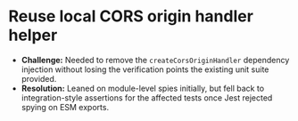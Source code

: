 # Reuse local CORS origin handler helper

- **Challenge:** Needed to remove the `createCorsOriginHandler` dependency injection without losing the verification points the existing unit suite provided.
- **Resolution:** Leaned on module-level spies initially, but fell back to integration-style assertions for the affected tests once Jest rejected spying on ESM exports.
